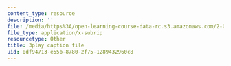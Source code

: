 ```yaml
---
content_type: resource
description: ''
file: /media/https%3A/open-learning-course-data-rc.s3.amazonaws.com/2-003sc-engineering-dynamics-fall-2011/0df94713e55b87802f751289432960c8_Fo-Y6kEMURk.srt
file_type: application/x-subrip
resourcetype: Other
title: 3play caption file
uid: 0df94713-e55b-8780-2f75-1289432960c8
---
```

